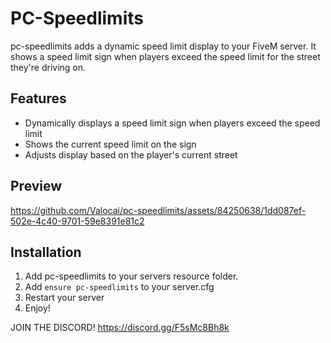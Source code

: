 # PC-Speedlimits

pc-speedlimits adds a dynamic speed limit display to your FiveM server. It shows a speed limit sign when players exceed the speed limit for the street they're driving on.

## Features

- Dynamically displays a speed limit sign when players exceed the speed limit
- Shows the current speed limit on the sign
- Adjusts display based on the player's current street

## Preview
https://github.com/Valocai/pc-speedlimits/assets/84250638/1dd087ef-502e-4c40-9701-59e8391e81c2

## Installation

1. Add pc-speedlimits to your servers resource folder.
2. Add `ensure pc-speedlimits` to your server.cfg
3. Restart your server
4. Enjoy!







JOIN THE DISCORD! https://discord.gg/F5sMc8Bh8k
